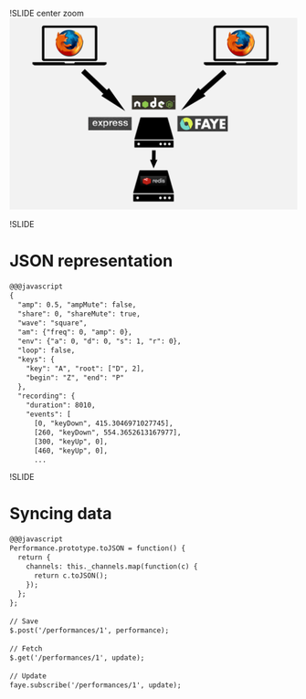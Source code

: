 !SLIDE center zoom
![Server layout](servers.png)


!SLIDE
# JSON representation

    @@@javascript
    {
      "amp": 0.5, "ampMute": false,
      "share": 0, "shareMute": true,
      "wave": "square",
      "am": {"freq": 0, "amp": 0},
      "env": {"a": 0, "d": 0, "s": 1, "r": 0},
      "loop": false,
      "keys": {
        "key": "A", "root": ["D", 2],
        "begin": "Z", "end": "P"
      },
      "recording": {
        "duration": 8010,
        "events": [
          [0, "keyDown", 415.3046971027745],
          [260, "keyDown", 554.3652613167977],
          [300, "keyUp", 0],
          [460, "keyUp", 0],
          ...


!SLIDE
# Syncing data

    @@@javascript
    Performance.prototype.toJSON = function() {
      return {
        channels: this._channels.map(function(c) {
          return c.toJSON();
        });
      };
    };
    
    // Save
    $.post('/performances/1', performance);
    
    // Fetch
    $.get('/performances/1', update);
    
    // Update
    faye.subscribe('/performances/1', update);



